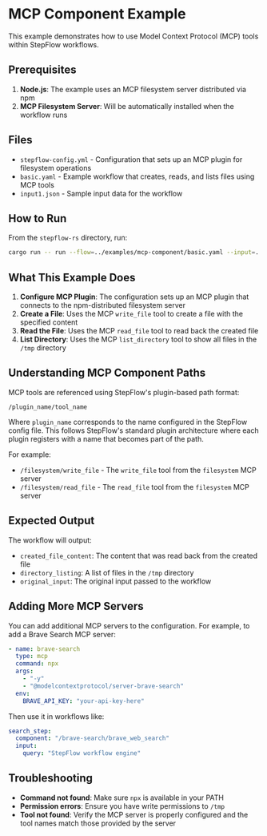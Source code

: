 # MCP Component Example

This example demonstrates how to use Model Context Protocol (MCP) tools within StepFlow workflows.

## Prerequisites

1. **Node.js**: The example uses an MCP filesystem server distributed via npm
2. **MCP Filesystem Server**: Will be automatically installed when the workflow runs

## Files

- `stepflow-config.yml` - Configuration that sets up an MCP plugin for filesystem operations
- `basic.yaml` - Example workflow that creates, reads, and lists files using MCP tools
- `input1.json` - Sample input data for the workflow

## How to Run

From the `stepflow-rs` directory, run:

```bash
cargo run -- run --flow=../examples/mcp-component/basic.yaml --input=../examples/mcp-component/input1.json --config=../examples/mcp-component/stepflow-config.yml
```

## What This Example Does

1. **Configure MCP Plugin**: The configuration sets up an MCP plugin that connects to the npm-distributed filesystem server
2. **Create a File**: Uses the MCP `write_file` tool to create a file with the specified content
3. **Read the File**: Uses the MCP `read_file` tool to read back the created file
4. **List Directory**: Uses the MCP `list_directory` tool to show all files in the `/tmp` directory

## Understanding MCP Component Paths

MCP tools are referenced using StepFlow's plugin-based path format:
```
/plugin_name/tool_name
```

Where `plugin_name` corresponds to the name configured in the StepFlow config file. This follows StepFlow's standard plugin architecture where each plugin registers with a name that becomes part of the path.

For example:
- `/filesystem/write_file` - The `write_file` tool from the `filesystem` MCP server
- `/filesystem/read_file` - The `read_file` tool from the `filesystem` MCP server

## Expected Output

The workflow will output:
- `created_file_content`: The content that was read back from the created file
- `directory_listing`: A list of files in the `/tmp` directory
- `original_input`: The original input passed to the workflow

## Adding More MCP Servers

You can add additional MCP servers to the configuration. For example, to add a Brave Search MCP server:

```yaml
- name: brave-search
  type: mcp
  command: npx
  args:
    - "-y"
    - "@modelcontextprotocol/server-brave-search"
  env:
    BRAVE_API_KEY: "your-api-key-here"
```

Then use it in workflows like:
```yaml
search_step:
  component: "/brave-search/brave_web_search"
  input:
    query: "StepFlow workflow engine"
```

## Troubleshooting

- **Command not found**: Make sure `npx` is available in your PATH
- **Permission errors**: Ensure you have write permissions to `/tmp`
- **Tool not found**: Verify the MCP server is properly configured and the tool names match those provided by the server